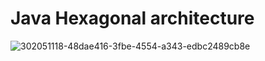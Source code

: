 # Java Hexagonal architecture
![302051118-48dae416-3fbe-4554-a343-edbc2489cb8e](https://github.com/habibellah/java_hexagonal_architecture_example/assets/90452332/fbe3f821-63ea-445f-80b7-4d67bbaa3e68)

